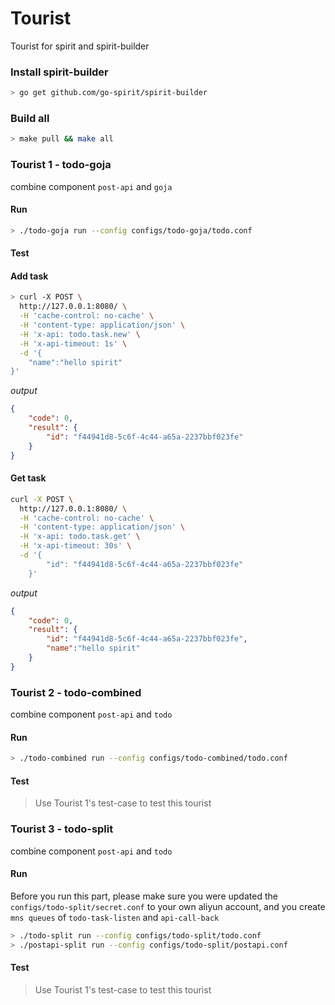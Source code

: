 # Tourist
Tourist for spirit and spirit-builder

### Install spirit-builder

```bash
> go get github.com/go-spirit/spirit-builder
```

### Build all

```bash
> make pull && make all
```

### Tourist 1 - todo-goja

combine component `post-api` and `goja`

#### Run

```bash
> ./todo-goja run --config configs/todo-goja/todo.conf
```

#### Test

#### Add task

```bash
> curl -X POST \
  http://127.0.0.1:8080/ \
  -H 'cache-control: no-cache' \
  -H 'content-type: application/json' \
  -H 'x-api: todo.task.new' \
  -H 'x-api-timeout: 1s' \
  -d '{
	"name":"hello spirit"
}'
```

*output*

```json
{
    "code": 0,
    "result": {
        "id": "f44941d8-5c6f-4c44-a65a-2237bbf023fe"
    }
}
```

#### Get task

```bash
curl -X POST \
  http://127.0.0.1:8080/ \
  -H 'cache-control: no-cache' \
  -H 'content-type: application/json' \
  -H 'x-api: todo.task.get' \
  -H 'x-api-timeout: 30s' \
  -d '{
        "id": "f44941d8-5c6f-4c44-a65a-2237bbf023fe"
    }'
```

*output*

```json
{
    "code": 0,
    "result": {
        "id": "f44941d8-5c6f-4c44-a65a-2237bbf023fe",
        "name":"hello spirit"
    }
}
```

### Tourist 2 - todo-combined

combine component `post-api` and `todo`

#### Run

```bash
> ./todo-combined run --config configs/todo-combined/todo.conf
```

#### Test

> Use Tourist 1's test-case to test this tourist

###  Tourist 3 - todo-split

combine component `post-api` and `todo`

#### Run

Before you run this part, please make sure you were updated the `configs/todo-split/secret.conf` to your own aliyun account, and you create `mns queues` of `todo-task-listen` and `api-call-back`

```bash
> ./todo-split run --config configs/todo-split/todo.conf
> ./postapi-split run --config configs/todo-split/postapi.conf
```

#### Test

> Use Tourist 1's test-case to test this tourist